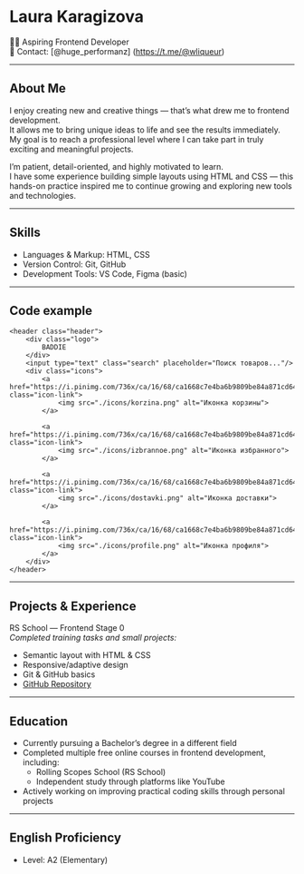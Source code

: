# Laura Karagizova

👩‍💻 Aspiring Frontend Developer  
📧 Contact: [@huge_performanz] (https://t.me/@wliqueur)

---

## About Me

I enjoy creating new and creative things — that’s what drew me to frontend development.  
It allows me to bring unique ideas to life and see the results immediately.  
My goal is to reach a professional level where I can take part in truly exciting and meaningful projects.

I’m patient, detail-oriented, and highly motivated to learn.  
I have some experience building simple layouts using HTML and CSS — this hands-on practice inspired me to continue growing and exploring new tools and technologies.

---

##  Skills

- Languages & Markup: HTML, CSS
- Version Control: Git, GitHub
- Development Tools: VS Code, Figma (basic)

---

##  Сode example
```
<header class="header">
    <div class="logo">
        BADDIE
    </div>
    <input type="text" class="search" placeholder="Поиск товаров..."/>
    <div class="icons">
        <a href="https://i.pinimg.com/736x/ca/16/68/ca1668c7e4ba6b9809be84a871cd6486.jpg" class="icon-link">
            <img src="./icons/korzina.png" alt="Иконка корзины">
        </a>

        <a href="https://i.pinimg.com/736x/ca/16/68/ca1668c7e4ba6b9809be84a871cd6486.jpg" class="icon-link">
            <img src="./icons/izbrannoe.png" alt="Иконка избранного">
        </a>

        <a href="https://i.pinimg.com/736x/ca/16/68/ca1668c7e4ba6b9809be84a871cd6486.jpg" class="icon-link">
            <img src="./icons/dostavki.png" alt="Иконка доставки">
        </a>

        <a href="https://i.pinimg.com/736x/ca/16/68/ca1668c7e4ba6b9809be84a871cd6486.jpg" class="icon-link">
            <img src="./icons/profile.png" alt="Иконка профиля">
        </a>
    </div>
</header>
```

---
 
##  Projects & Experience

RS School — Frontend Stage 0  
_Completed training tasks and small projects:_
- Semantic layout with HTML & CSS
- Responsive/adaptive design
- Git & GitHub basics
- [GitHub Repository](https://github.com/HugePerformanz)

---

## Education

- Currently pursuing a Bachelor’s degree in a different field
- Completed multiple free online courses in frontend development, including:
    - Rolling Scopes School (RS School)
    - Independent study through platforms like YouTube
- Actively working on improving practical coding skills through personal projects

---

##  English Proficiency

- Level: A2 (Elementary)